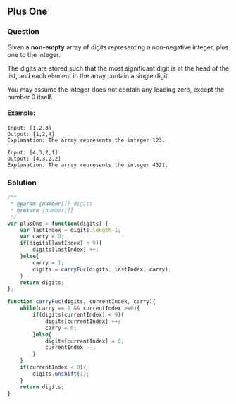## Plus One

### Question
Given a **non-empty** array of digits representing a non-negative integer, plus one to the integer.

The digits are stored such that the most significant digit is at the head of the list, and each element in the array contain a single digit.

You may assume the integer does not contain any leading zero, except the number 0 itself.

#### Example:
```shell
Input: [1,2,3]
Output: [1,2,4]
Explanation: The array represents the integer 123.
```

```shell
Input: [4,3,2,1]
Output: [4,3,2,2]
Explanation: The array represents the integer 4321.
```

### Solution
```javascript
/**
 * @param {number[]} digits
 * @return {number[]}
 */
var plusOne = function(digits) {
    var lastIndex = digits.length-1;
    var carry = 0;
    if(digits[lastIndex] < 9){
        digits[lastIndex] ++;
    }else{
        carry = 1;
        digits = carryFuc(digits, lastIndex, carry);
    }
    return digits;
};

function carryFuc(digits, currentIndex, carry){
    while(carry == 1 && currentIndex >=0){
        if(digits[currentIndex] < 9){
            digits[currentIndex] ++;
            carry = 0;
        }else{
            digits[currentIndex] = 0;
            currentIndex --;
        }
    }
    if(currentIndex < 0){
        digits.unshift(1);
    }
    return digits;
}
```
